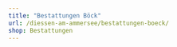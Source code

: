 ```yaml
---
title: "Bestattungen Böck"
url: /diessen-am-ammersee/bestattungen-boeck/
shop: Bestattungen
---
```

